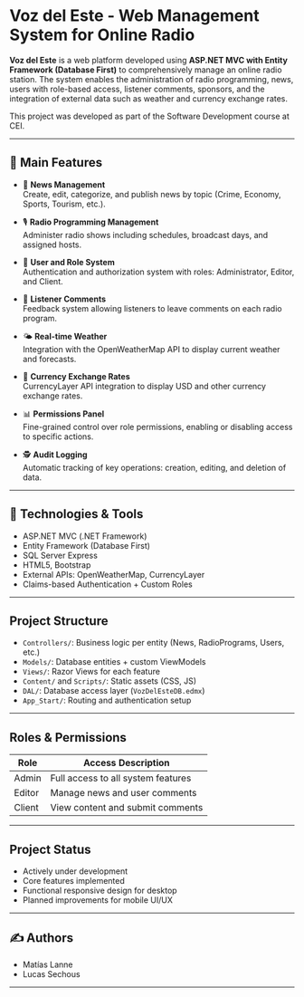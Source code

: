 #  Voz del Este - Web Management System for Online Radio

**Voz del Este** is a web platform developed using **ASP.NET MVC with Entity Framework (Database First)** to comprehensively manage an online radio station. The system enables the administration of radio programming, news, users with role-based access, listener comments, sponsors, and the integration of external data such as weather and currency exchange rates.

This project was developed as part of the Software Development course at CEI.

---

## 🚀 Main Features

- 📑 **News Management**  
  Create, edit, categorize, and publish news by topic (Crime, Economy, Sports, Tourism, etc.).

- 🎙️ **Radio Programming Management**  
  Administer radio shows including schedules, broadcast days, and assigned hosts.

- 👥 **User and Role System**  
  Authentication and authorization system with roles: Administrator, Editor, and Client.

- 💬 **Listener Comments**  
  Feedback system allowing listeners to leave comments on each radio program.

- 🌤️ **Real-time Weather**  
  Integration with the OpenWeatherMap API to display current weather and forecasts.

- 💱 **Currency Exchange Rates**  
  CurrencyLayer API integration to display USD and other currency exchange rates.

- 📊 **Permissions Panel**  
  Fine-grained control over role permissions, enabling or disabling access to specific actions.

- 🕵️ **Audit Logging**  
  Automatic tracking of key operations: creation, editing, and deletion of data.

---

## 🧱 Technologies & Tools

- ASP.NET MVC (.NET Framework)
- Entity Framework (Database First)
- SQL Server Express
- HTML5, Bootstrap
- External APIs: OpenWeatherMap, CurrencyLayer
- Claims-based Authentication + Custom Roles

---

##  Project Structure

- `Controllers/`: Business logic per entity (News, RadioPrograms, Users, etc.)
- `Models/`: Database entities + custom ViewModels
- `Views/`: Razor Views for each feature
- `Content/` and `Scripts/`: Static assets (CSS, JS)
- `DAL/`: Database access layer (`VozDelEsteDB.edmx`)
- `App_Start/`: Routing and authentication setup

---

##  Roles & Permissions

| Role        | Access Description                          |
|-------------|---------------------------------------------|
| Admin       | Full access to all system features          |
| Editor      | Manage news and user comments               |
| Client      | View content and submit comments            |

---

##  Project Status

- Actively under development  
- Core features implemented  
- Functional responsive design for desktop  
- Planned improvements for mobile UI/UX

---

## ✍ Authors

- Matías Lanne  
- Lucas Sechous
  
---

